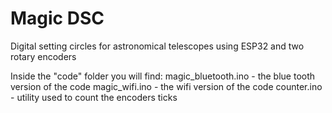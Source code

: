 # Magic DSC

Digital setting circles for astronomical telescopes using ESP32 and two rotary encoders

Inside the "code" folder you will find:
magic_bluetooth.ino - the blue tooth version of the code
magic_wifi.ino - the wifi version of the code
counter.ino - utility used to count the encoders ticks
 


